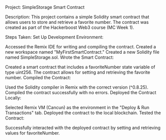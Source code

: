 Project: SimpleStorage Smart Contract



Description:
This project contains a simple Solidity smart contract that allows users to store and retrieve a favorite number. The contract was created as part of the Hackerboost Web3 course (MC Week 1).

Steps Taken:
Set Up Development Environment:

Accessed the Remix IDE for writing and compiling the contract.
Created a new workspace named "MyFirstSmartContract."
Created a new Solidity file named SimpleStorage.sol.
Wrote the Smart Contract:

Created a smart contract that includes a favoriteNumber state variable of type uint256.
The contract allows for setting and retrieving the favorite number.
Compiled the Contract:

Used the Solidity compiler in Remix with the correct version (^0.8.25).
Compiled the contract successfully with no errors.
Deployed the Contract Locally:

Selected Remix VM (Cancun) as the environment in the "Deploy & Run Transactions" tab.
Deployed the contract to the local blockchain.
Tested the Contract:

Successfully interacted with the deployed contract by setting and retrieving values for favoriteNumber.

